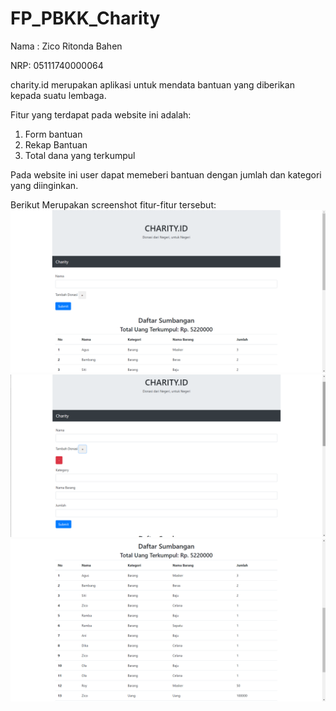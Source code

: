 # FP_PBKK_Charity

Nama : Zico Ritonda Bahen

NRP: 05111740000064

charity.id merupakan aplikasi untuk mendata bantuan yang diberikan kepada suatu lembaga.

Fitur yang terdapat pada website ini adalah:
1. Form bantuan
2. Rekap Bantuan
3. Total dana yang terkumpul

Pada website ini user dapat memeberi bantuan dengan jumlah dan kategori yang diinginkan.
 
Berikut Merupakan screenshot fitur-fitur tersebut:
![Fitur 1](https://github.com/Zicoritonda/FP_PBKK_Charity/blob/master/sc/sc1.png)
![Fitur 2](https://github.com/Zicoritonda/FP_PBKK_Charity/blob/master/sc/sc2.png)
![Fitur 3](https://github.com/Zicoritonda/FP_PBKK_Charity/blob/master/sc/sc3.png)


